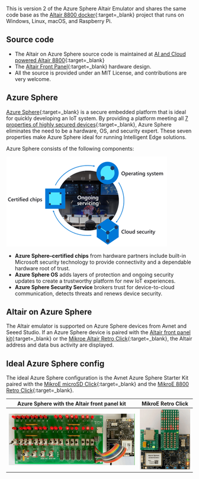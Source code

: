 This is version 2 of the Azure Sphere Altair Emulator and shares the same code base as the [Altair 8800 docker](https://github.com/gloveboxes/Altair_8800_docker){:target=_blank} project that runs on Windows, Linux, macOS, and Raspberry Pi.

## Source code

- The Altair on Azure Sphere source code is maintained at [AI and Cloud powered Altair 8800](https://github.com/AzureSphereCloudEnabledAltair8800/AI-and-Cloud-Powered-Altair-8800-on-Azure-Sphere){:target=_blank}
- The [Altair Front Panel](https://github.com/AzureSphereCloudEnabledAltair8800/AzureSphereAltair8800.Hardware){:target=_blank} hardware design.
- All the source is provided under an MIT License, and contributions are very welcome.

## Azure Sphere

[Azure Sphere](https://azure.microsoft.com/services/azure-sphere/){:target=_blank} is a secure embedded platform that is ideal for quickly developing an IoT system. By providing a platform meeting all [7 properties of highly secured devices](https://www.microsoft.com/en-us/research/uploads/prod/2020/11/Seven-Properties-of-Highly-Secured-Devices-2nd-Edition-R1.pdf){:target=_blank}, Azure Sphere eliminates the need to be a hardware, OS, and security expert. These seven properties make Azure Sphere ideal for running Intelligent Edge solutions.

Azure Sphere consists of the following components: 

![](img/azure-sphere.png)

- **Azure Sphere–certified chips** from hardware partners include built-in Microsoft security technology to provide connectivity and a dependable hardware root of trust.
- **Azure Sphere OS** adds layers of protection and ongoing security updates to create a trustworthy platform for new IoT experiences.
- **Azure Sphere Security Service** brokers trust for device-to-cloud communication, detects threats and renews device security.

## Altair on Azure Sphere

The Altair emulator is supported on Azure Sphere devices from Avnet and Seeed Studio. If an Azure Sphere device is paired with the [Altair front panel kit](https://github.com/AzureSphereCloudEnabledAltair8800/AzureSphereAltair8800.Hardware){:target=_blank} or the [Mikroe Altair Retro Click](https://www.mikroe.com/blog/8800-retro-click){:target=_blank}, the Altair address and data bus activity are displayed.

## Ideal Azure Sphere config

The ideal Azure Sphere configuration is the Avnet Azure Sphere Starter Kit paired with the [MikroE microSD Click](https://www.mikroe.com/microsd-click){:target=_blank} and the [MikroE 8800 Retro Click](https://www.mikroe.com/8800-retro-click){:target=_blank}.

| Azure Sphere with the Altair front panel kit | MikroE Retro Click |
|--|--|
| ![The gif shows the Altair on Azure Sphere with the Altair front panel](img/altair_on_sphere.gif) | ![The gif shows the address and data bus LEDs in action](img/avnet_retro_click.gif) |


